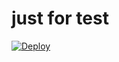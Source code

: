 # just for test

[![Deploy](https://www.herokucdn.com/deploy/button.png)](https://dashboard.heroku.com/new?template=https://github.com/brcpack/jzbc) 
